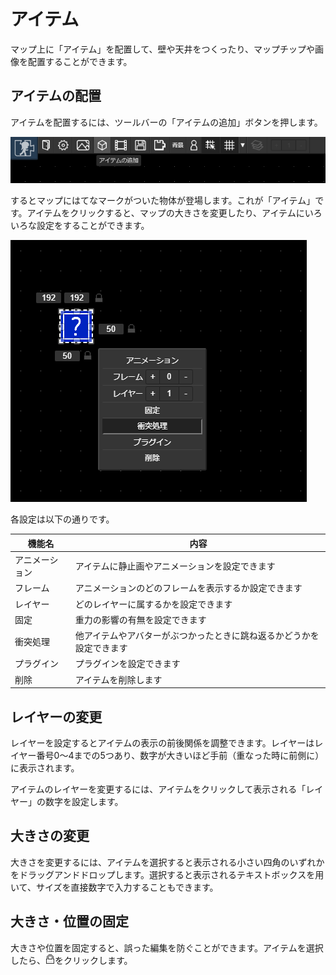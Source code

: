 # アイテム

マップ上に「アイテム」を配置して、壁や天井をつくったり、マップチップや画像を配置することができます。

## アイテムの配置
アイテムを配置するには、ツールバーの「アイテムの追加」ボタンを押します。

![アイテムの追加](./images/add-item-navbar.png)

するとマップにはてなマークがついた物体が登場します。これが「アイテム」です。アイテムをクリックすると、マップの大きさを変更したり、アイテムにいろいろな設定をすることができます。

![アイテムの選択](./images/item-selected.png)

各設定は以下の通りです。

|機能名|内容|
| --- | --- |
|アニメーション|アイテムに静止画やアニメーションを設定できます|
|フレーム|アニメーションのどのフレームを表示するか設定できます|
|レイヤー|どのレイヤーに属するかを設定できます|
|固定|重力の影響の有無を設定できます|
|衝突処理|他アイテムやアバターがぶつかったときに跳ね返るかどうかを設定できます|
|プラグイン|プラグインを設定できます|
|削除|アイテムを削除します|

## レイヤーの変更
レイヤーを設定するとアイテムの表示の前後関係を調整できます。レイヤーはレイヤー番号0～4までの5つあり、数字が大きいほど手前（重なった時に前側に）に表示されます。

アイテムのレイヤーを変更するには、アイテムをクリックして表示される「レイヤー」の数字を設定します。

## 大きさの変更

大きさを変更するには、アイテムを選択すると表示される小さい四角のいずれかをドラッグアンドドロップします。選択すると表示されるテキストボックスを用いて、サイズを直接数字で入力することもできます。

## 大きさ・位置の固定

大きさや位置を固定すると、誤った編集を防ぐことができます。アイテムを選択したら、![鍵マークのボタン](./images/key_close.png)をクリックします。
